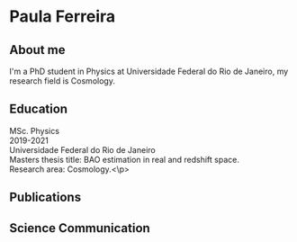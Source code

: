 # Paula Ferreira

## About me
I'm a PhD student in Physics at Universidade Federal do Rio de Janeiro, my research field is Cosmology.

## Education
<p>MSc. Physics<br>
2019-2021<br>
Universidade Federal do Rio de Janeiro<br>
Masters thesis title: BAO estimation in real and redshift space.<br>
Research area: Cosmology.<\p>


## Publications

## Science Communication
